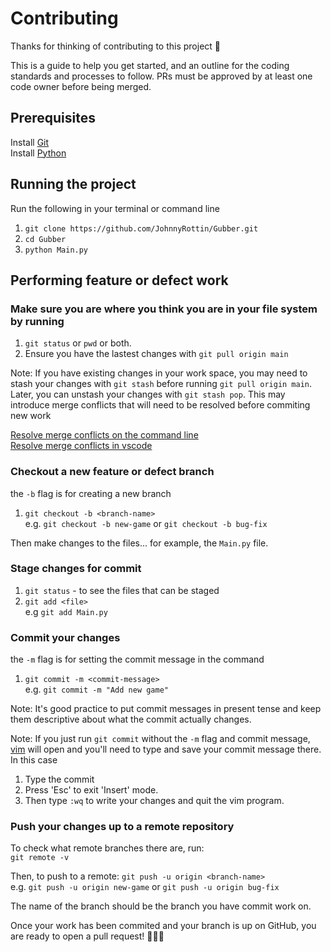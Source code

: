 # Contributing

Thanks for thinking of contributing to this project 🙌

This is a guide to help you get started, and an outline for the coding standards and processes to follow. PRs must be approved by at least one code owner before being merged.

## Prerequisites

Install [Git](https://git-scm.com/downloads)  
Install [Python](https://www.python.org/downloads/)

## Running the project

Run the following in your terminal or command line

1. `git clone https://github.com/JohnnyRottin/Gubber.git`
2. `cd Gubber`
3. `python Main.py`

## Performing feature or defect work

### Make sure you are where you think you are in your file system by running

1. `git status` or `pwd` or both.
2. Ensure you have the lastest changes with `git pull origin main`

Note: If you have existing changes in your work space, you may need to stash your changes with `git stash` before running `git pull origin main`. Later, you can unstash your changes with `git stash pop`. This may introduce merge conflicts that will need to be resolved before commiting new work

[Resolve merge conflicts on the command line](https://docs.github.com/en/pull-requests/collaborating-with-pull-requests/addressing-merge-conflicts/resolving-a-merge-conflict-using-the-command-line)  
[Resolve merge conflicts in vscode](https://code.visualstudio.com/docs/sourcecontrol/overview#_merge-conflicts)

### Checkout a new feature or defect branch

the `-b` flag is for creating a new branch

1. `git checkout -b <branch-name>`  
   e.g. `git checkout -b new-game` or `git checkout -b bug-fix`

Then make changes to the files... for example, the `Main.py` file.

### Stage changes for commit

1. `git status` - to see the files that can be staged
2. `git add <file>`  
   e.g `git add Main.py`

### Commit your changes

the `-m` flag is for setting the commit message in the command

1. `git commit -m <commit-message>`  
   e.g. `git commit -m "Add new game"`

Note: It's good practice to put commit messages in present tense and
keep them descriptive about what the commit actually changes.

Note: If you just run `git commit` without the `-m` flag and commit message, [vim](https://www.vim.org/) will open
and you'll need to type and save your commit message there. In this case

1. Type the commit
2. Press 'Esc' to exit 'Insert' mode.
3. Then type `:wq` to write your changes and quit the vim program.

### Push your changes up to a remote repository

To check what remote branches there are, run:  
`git remote -v`

Then, to push to a remote:
`git push -u origin <branch-name>`  
e.g. `git push -u origin new-game` or `git push -u origin bug-fix`

The name of the branch should be the branch you have commit work on.

Once your work has been commited and your branch is up on GitHub, you are ready to open a pull request! 🎉🎉🎉
